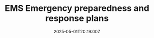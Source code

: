 ---
title: EMS Emergency preparedness and response plans
linkTitle: EMS Emergency preparedness and response plans
date: '2025-05-01T20:19:00Z'
weight: 1
description: Emergency Preparedness and Response Plan outlines procedures for managing
  environmental emergencies, including team structure, identification of potential
  incidents, response procedures, training, performance evaluation, and continuous
  improvement measures to comply with ISO 14001 standards.
draft: false
ref: ems-emergency-preparedness-and-response-plans
---